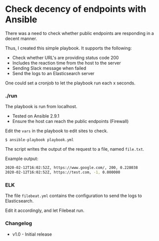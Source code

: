 # Check decency of endpoints with Ansible

There was a need to check whether public endpoints are responding in a decent manner.

Thus, I created this simple playbook. It supports the following:

 * Check whether URL's are providing status code 200
 * Includes the reaction time from the host to the server
 * Sending Slack message when failed
 * Send the logs to an Elasticsearch server

One could set a cronjob to let the playbook run each x seconds.

### ./run

The playbook is run from localhost.

 * Tested on Ansible 2.9.1
 * Ensure the host can reach the public endpoints (Firewall)

Edit the `vars` in the playbook to edit sites to check.

```
$ ansible-playbook playbook.yml
```

The script writes the output of the request to a file, named `file.txt`.

Example output:

```bash
2020-02-12T16:02:52Z, https://www.google.com/, 200, 0.228038
2020-02-12T16:02:52Z, https://test.com, -1, 0.000000
```

### ELK

The file `filebeat.yml` contains the configuration to send the logs to Elasticsearch. 

Edit it accordingly, and let Filebeat run.


### Changelog

 * v1.0 - Initial release
